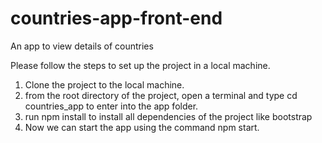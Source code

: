 # countries-app-front-end  
An app to view details of countries  

Please follow the steps to set up the project in a local machine.  
 
1) Clone the project to the local machine.  
2) from the root directory of the project, open a terminal and type cd countries_app to enter into the app folder.  
3) run npm install to install all dependencies of the project like bootstrap  
4) Now we can start the app using the command npm start.  
